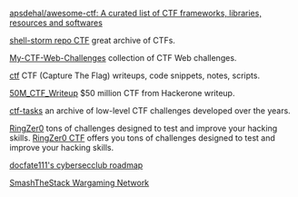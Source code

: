 
[apsdehal/awesome-ctf: A curated list of CTF frameworks, libraries, resources and softwares](https://github.com/apsdehal/awesome-ctf)

[shell-storm repo CTF](http://shell-storm.org/repo/CTF/)
great archive of CTFs.

[My-CTF-Web-Challenges](https://github.com/orangetw/My-CTF-Web-Challenges)
collection of CTF Web challenges.

[ctf](https://github.com/bl4de/ctf)
CTF (Capture The Flag) writeups, code snippets, notes, scripts.

[50M_CTF_Writeup](https://github.com/manoelt/50M_CTF_Writeup)
$50 million CTF from Hackerone writeup.

[ctf-tasks](https://github.com/j00ru/ctf-tasks)
an archive of low-level CTF challenges developed over the years.

[RingZer0](https://ringzer0ctf.com/)
tons of challenges designed to test and improve your hacking skills.
[RingZer0 CTF](https://ringzer0ctf.com/challenges)
offers you tons of challenges designed to test and improve your hacking skills.

[docfate111's cybersecclub roadmap](https://docfate111.github.io/cybersecclub/roadmap.html)

[SmashTheStack Wargaming Network](https://www.smashthestack.org/)
